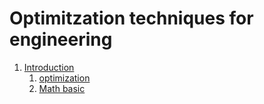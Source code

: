 # Optimitzation techniques for engineering

1. [Introduction](#Introduction)
    1. [optimization](https://benzlxs.github.io/optimization4engineering/introductions)
    2. [Math basic](https://benzlxs.github.io/optimization4engineering/introductions)



